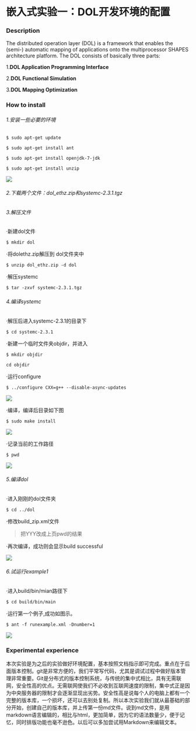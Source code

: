 #  嵌入式实验一：DOL开发环境的配置

### Description
The distributed operation layer (DOL) is a framework that enables the (semi-) automatic mapping of applications onto the multiprocessor SHAPES architecture platform. The DOL consists of basically three parts:

 1.**DOL Application Programming Interface**
 
 2.**DOL Functional Simulation**
 
 3.**DOL Mapping Optimization**

### How to install
###### 1.安装一些必要的环境
`$ sudo apt-get update`

`$ sudo apt-get install ant`

`$ sudo apt-get install openjdk-7-jdk`

`$ sudo apt-get install unzip`

![](http://upload-images.jianshu.io/upload_images/3240217-d5766cfc70201719.png?imageMogr2/auto-orient/strip%7CimageView2/2/w/1240)
###### 2.下载两个文件：dol_ethz.zip和systemc-2.3.1.tgz
###### 3.解压文件
 ·新建dol文件

 `$ mkdir dol`

 ·将dolethz.zip解压到 dol文件夹中

 `$ unzip dol_ethz.zip -d dol`

 ·解压systemc

 `$ tar -zxvf systemc-2.3.1.tgz`
###### 4.编译systemc

·解压后进入systemc-2.3.1的目录下

`$ cd systemc-2.3.1`

·新建一个临时文件夹objdir，并进入

`$ mkdir objdir`

`cd objdir`

·运行configure

`$ ../configure CXX=g++ --disable-async-updates`

![](http://upload-images.jianshu.io/upload_images/3240217-fe61f67146e1e535.png?imageMogr2/auto-orient/strip%7CimageView2/2/w/1240)

·编译，编译后目录如下图

`$ sudo make install`

![](http://upload-images.jianshu.io/upload_images/3240217-2a2b8b667fb01a84.png?imageMogr2/auto-orient/strip%7CimageView2/2/w/1240)

·记录当前的工作路径

`$ pwd`

![](http://upload-images.jianshu.io/upload_images/3240217-7465c8dba2d55993.png?imageMogr2/auto-orient/strip%7CimageView2/2/w/1240)
###### 5.编译dol

·进入刚刚的dol文件夹

`$ cd ../dol`

·修改build_zip.xml文件

><property name="systemc.inc" value="YYY/include"/>

><property name="systemc.lib" value="YYY/lib-linux/libsystemc.a"/>

>把YYY改成上页pwd的结果

·再次编译，成功则会显示build successful

![](http://upload-images.jianshu.io/upload_images/3240217-d679e50ce42f9b10.png?imageMogr2/auto-orient/strip%7CimageView2/2/w/1240)
###### 6.试运行example1

·进入build/bin/mian路径下

`$ cd build/bin/main`

·运行第一个例子,成功如图示。

`$ ant -f runexample.xml -Dnumber=1`

![](http://upload-images.jianshu.io/upload_images/3240217-a37f6a32be1b2469.png?imageMogr2/auto-orient/strip%7CimageView2/2/w/1240)

### Experimental experience

本次实验是为之后的实验做好环境配置，基本按照文档指示即可完成。重点在于后面版本控制。git是非常方便的，我们平常写代码，尤其是调试过程中做好版本管理非常重要。Git是分布式的版本控制系统，与传统的集中式相比，具有无需联网，安全性高的优点。无需联网使我们不必收到互联网速度的限制，集中式正是因为中央服务器的限制才会逐渐显现出劣势。安全性高是说每个人的电脑上都有一个完整的版本库，一个损坏，还可以去别处复制。所以本次实验我们就从最基础的部分开始，创建自己的版本库，并上传第一份md文件。说到md文件，是用markdown语言编辑的，相比与html，更加简单，因为它的语法数量少，便于记忆，同时排版功能也毫不逊色。以后可以多加尝试用Markdown来编辑文本。
